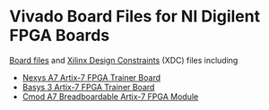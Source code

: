 # Vivado Board Files for NI Digilent FPGA Boards

[Board files](https://github.com/Digilent/vivado-boards) and [Xilinx Design Constraints](https://github.com/Digilent/digilent-xdc) (XDC) files including
* [Nexys A7 Artix-7 FPGA Trainer Board](https://store.digilentinc.com/nexys-a7-fpga-trainer-board-recommended-for-ece-curriculum/)
* [Basys 3 Artix-7 FPGA Trainer Board](https://store.digilentinc.com/basys-3-artix-7-fpga-beginner-board-recommended-for-introductory-users/)
* [Cmod A7 Breadboardable Artix-7 FPGA Module](https://store.digilentinc.com/cmod-a7-breadboardable-artix-7-fpga-module/)
